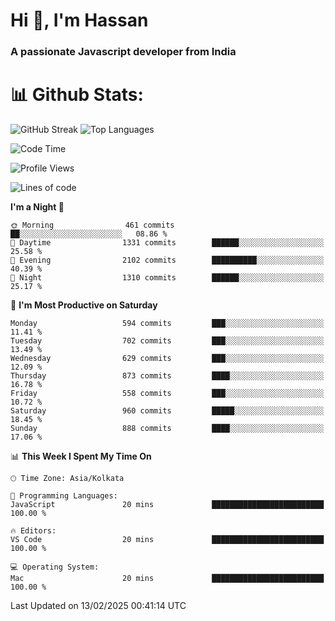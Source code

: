 # Hi 👋, I'm Hassan
### A passionate Javascript developer from India


# 📊 Github Stats:
![GitHub Streak](https://github-readme-streak-stats.herokuapp.com/?user=codeblooded47&theme=dracula&hide_border=false)
![Top Languages](https://github-readme-stats.vercel.app/api/top-langs/?username=codeblooded47&layout=compact&theme=dracula)



<!--START_SECTION:waka-->
![Code Time](http://img.shields.io/badge/Code%20Time-882%20hrs%2058%20mins-blue)

![Profile Views](http://img.shields.io/badge/Profile%20Views-6-blue)

![Lines of code](https://img.shields.io/badge/From%20Hello%20World%20I%27ve%20Written-24.1%20million%20lines%20of%20code-blue)

**I'm a Night 🦉** 

```text
🌞 Morning                461 commits         ██░░░░░░░░░░░░░░░░░░░░░░░   08.86 % 
🌆 Daytime                1331 commits        ██████░░░░░░░░░░░░░░░░░░░   25.58 % 
🌃 Evening                2102 commits        ██████████░░░░░░░░░░░░░░░   40.39 % 
🌙 Night                  1310 commits        ██████░░░░░░░░░░░░░░░░░░░   25.17 % 
```
📅 **I'm Most Productive on Saturday** 

```text
Monday                   594 commits         ███░░░░░░░░░░░░░░░░░░░░░░   11.41 % 
Tuesday                  702 commits         ███░░░░░░░░░░░░░░░░░░░░░░   13.49 % 
Wednesday                629 commits         ███░░░░░░░░░░░░░░░░░░░░░░   12.09 % 
Thursday                 873 commits         ████░░░░░░░░░░░░░░░░░░░░░   16.78 % 
Friday                   558 commits         ███░░░░░░░░░░░░░░░░░░░░░░   10.72 % 
Saturday                 960 commits         █████░░░░░░░░░░░░░░░░░░░░   18.45 % 
Sunday                   888 commits         ████░░░░░░░░░░░░░░░░░░░░░   17.06 % 
```


📊 **This Week I Spent My Time On** 

```text
🕑︎ Time Zone: Asia/Kolkata

💬 Programming Languages: 
JavaScript               20 mins             █████████████████████████   100.00 % 

🔥 Editors: 
VS Code                  20 mins             █████████████████████████   100.00 % 

💻 Operating System: 
Mac                      20 mins             █████████████████████████   100.00 % 
```


 Last Updated on 13/02/2025 00:41:14 UTC
<!--END_SECTION:waka-->

